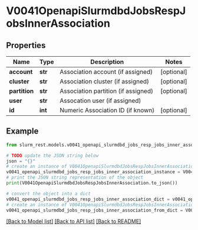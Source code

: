 # V0041OpenapiSlurmdbdJobsRespJobsInnerAssociation


## Properties

Name | Type | Description | Notes
------------ | ------------- | ------------- | -------------
**account** | **str** | Association account (if assigned) | [optional] 
**cluster** | **str** | Association cluster (if assigned) | [optional] 
**partition** | **str** | Association partition (if assigned) | [optional] 
**user** | **str** | Assocation user (if assigned) | 
**id** | **int** | Numeric Association ID (if known) | [optional] 

## Example

```python
from slurm_rest.models.v0041_openapi_slurmdbd_jobs_resp_jobs_inner_association import V0041OpenapiSlurmdbdJobsRespJobsInnerAssociation

# TODO update the JSON string below
json = "{}"
# create an instance of V0041OpenapiSlurmdbdJobsRespJobsInnerAssociation from a JSON string
v0041_openapi_slurmdbd_jobs_resp_jobs_inner_association_instance = V0041OpenapiSlurmdbdJobsRespJobsInnerAssociation.from_json(json)
# print the JSON string representation of the object
print(V0041OpenapiSlurmdbdJobsRespJobsInnerAssociation.to_json())

# convert the object into a dict
v0041_openapi_slurmdbd_jobs_resp_jobs_inner_association_dict = v0041_openapi_slurmdbd_jobs_resp_jobs_inner_association_instance.to_dict()
# create an instance of V0041OpenapiSlurmdbdJobsRespJobsInnerAssociation from a dict
v0041_openapi_slurmdbd_jobs_resp_jobs_inner_association_from_dict = V0041OpenapiSlurmdbdJobsRespJobsInnerAssociation.from_dict(v0041_openapi_slurmdbd_jobs_resp_jobs_inner_association_dict)
```
[[Back to Model list]](../README.md#documentation-for-models) [[Back to API list]](../README.md#documentation-for-api-endpoints) [[Back to README]](../README.md)


